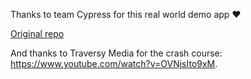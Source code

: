 Thanks to team Cypress for this real world demo app ❤️

<a href="https://github.com/cypress-io/cypress-realworld-app">Original repo</a>

And thanks to Traversy Media for the crash course: https://www.youtube.com/watch?v=OVNjsIto9xM.
